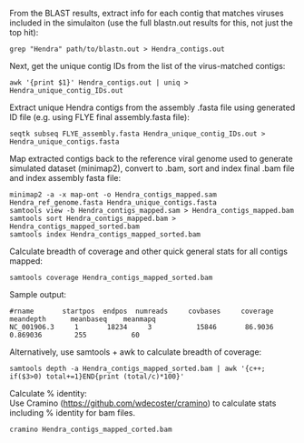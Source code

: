 From the BLAST results, extract info for each contig that matches viruses included in the simulaiton (use the full blastn.out results for this, not just the top hit):  
```
grep "Hendra" path/to/blastn.out > Hendra_contigs.out
```

Next, get the unique contig IDs from the list of the virus-matched contigs:  
```
awk '{print $1}' Hendra_contigs.out | uniq > Hendra_unique_contig_IDs.out
```

Extract unique Hendra contigs from the assembly .fasta file using generated ID file (e.g. using FLYE final assembly.fasta file):  
```
seqtk subseq FLYE_assembly.fasta Hendra_unique_contig_IDs.out > Hendra_unique_contigs.fasta
```

Map extracted contigs back to the reference viral genome used to generate simulated dataset (minimap2), convert to .bam, sort and index final .bam file and index assembly fasta file:  
```
minimap2 -a -x map-ont -o Hendra_contigs_mapped.sam Hendra_ref_genome.fasta Hendra_unique_contigs.fasta
samtools view -b Hendra_contigs_mapped.sam > Hendra_contigs_mapped.bam
samtools sort Hendra_contigs_mapped.bam > Hendra_contigs_mapped_sorted.bam
samtools index Hendra_contigs_mapped_sorted.bam  
```

Calculate breadth of coverage and other quick general stats for all contigs mapped:  
```
samtools coverage Hendra_contigs_mapped_sorted.bam
```
Sample output:  
```
#rname       startpos  endpos  numreads     covbases     coverage     meandepth      meanbaseq    meanmapq  
NC_001906.3     1       18234     3           15846       86.9036      0.869036        255           60
```
Alternatively, use samtools + awk to calculate breadth of coverage:  
```
samtools depth -a Hendra_contigs_mapped_sorted.bam | awk '{c++; if($3>0) total+=1}END{print (total/c)*100}'
```

Calculate % identity:  
Use Cramino (https://github.com/wdecoster/cramino) to calculate stats including % identity for bam files.  
```
cramino Hendra_contigs_mapped_corted.bam
```

